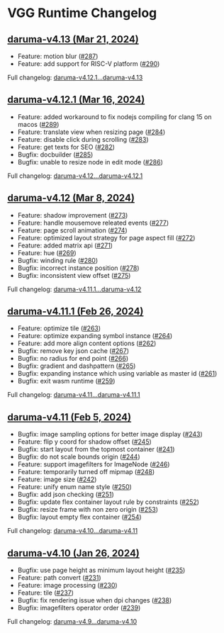# VGG Runtime Changelog

## [daruma-v4.13 (Mar 21, 2024)](https://github.com/verygoodgraphics/vgg_runtime/releases/tag/daruma-v4.13)
* Feature: motion blur ([#287](https://github.com/verygoodgraphics/vgg_runtime/pull/287))
* Feature: add support for RISC-V platform ([#290](https://github.com/verygoodgraphics/vgg_runtime/pull/290))

Full changelog: [daruma-v4.12.1...daruma-v4.13](https://github.com/verygoodgraphics/vgg_runtime/compare/daruma-v4.12.1...daruma-v4.13)

## [daruma-v4.12.1 (Mar 16, 2024)](https://github.com/verygoodgraphics/vgg_runtime/releases/tag/daruma-v4.12.1)
* Feature: added workaround to fix nodejs compiling for clang 15 on macos ([#289](https://github.com/verygoodgraphics/vgg_runtime/pull/289))
* Feature: translate view when resizing page ([#284](https://github.com/verygoodgraphics/vgg_runtime/pull/284))
* Feature: disable click during scrolling ([#283](https://github.com/verygoodgraphics/vgg_runtime/pull/283))
* Feature: get texts for SEO ([#282](https://github.com/verygoodgraphics/vgg_runtime/pull/282))
* Bugfix: docbuilder ([#285](https://github.com/verygoodgraphics/vgg_runtime/pull/285))
* Bugfix: unable to resize node in edit mode ([#286](https://github.com/verygoodgraphics/vgg_runtime/pull/286))

Full changelog: [daruma-v4.12...daruma-v4.12.1](https://github.com/verygoodgraphics/vgg_runtime/compare/daruma-v4.12...daruma-v4.12.1)

## [daruma-v4.12 (Mar 8, 2024)](https://github.com/verygoodgraphics/vgg_runtime/releases/tag/daruma-v4.12)
* Feature: shadow improvement ([#273](https://github.com/verygoodgraphics/vgg_runtime/pull/273))
* Feature: handle mousemove releated events  ([#277](https://github.com/verygoodgraphics/vgg_runtime/pull/277))
* Feature: page scroll animation  ([#274](https://github.com/verygoodgraphics/vgg_runtime/pull/274))
* Feature: optimized layout strategy for page aspect fill ([#272](https://github.com/verygoodgraphics/vgg_runtime/pull/272))
* Feature: added matrix api  ([#271](https://github.com/verygoodgraphics/vgg_runtime/pull/271))
* Feature: hue ([#269](https://github.com/verygoodgraphics/vgg_runtime/pull/269))
* Bugfix: winding rule ([#280](https://github.com/verygoodgraphics/vgg_runtime/pull/280))
* Bugfix: incorrect instance position  ([#278](https://github.com/verygoodgraphics/vgg_runtime/pull/278))
* Bugfix: inconsistent view offset  ([#275](https://github.com/verygoodgraphics/vgg_runtime/pull/275))

Full changelog: [daruma-v4.11.1...daruma-v4.12](https://github.com/verygoodgraphics/vgg_runtime/compare/daruma-v4.11.1...daruma-v4.12)

## [daruma-v4.11.1 (Feb 26, 2024)](https://github.com/verygoodgraphics/vgg_runtime/releases/tag/daruma-v4.11.1)
* Feature: optimize tile ([#263](https://github.com/verygoodgraphics/vgg_runtime/pull/263))
* Feature: optimize expanding symbol instance ([#264](https://github.com/verygoodgraphics/vgg_runtime/pull/264))
* Feature: add more align content options ([#262](https://github.com/verygoodgraphics/vgg_runtime/pull/262))
* Bugfix: remove key json cache ([#267](https://github.com/verygoodgraphics/vgg_runtime/pull/267))
* Bugfix: no radius for end point ([#266](https://github.com/verygoodgraphics/vgg_runtime/pull/266))
* Bugfix: gradient and dashpattern ([#265](https://github.com/verygoodgraphics/vgg_runtime/pull/265))
* Bugfix: expanding instance which using variable as master id ([#261](https://github.com/verygoodgraphics/vgg_runtime/pull/261))
* Bugfix: exit wasm runtime ([#259](https://github.com/verygoodgraphics/vgg_runtime/pull/259))

Full changelog: [daruma-v4.11...daruma-v4.11.1](https://github.com/verygoodgraphics/vgg_runtime/compare/daruma-v4.11...daruma-v4.11.1)


## [daruma-v4.11 (Feb 5, 2024)](https://github.com/verygoodgraphics/vgg_runtime/releases/tag/daruma-v4.11)

* Bugfix: image sampling options for better image display ([#243](https://github.com/verygoodgraphics/vgg_runtime/pull/243))
* Feature: flip y coord for shadow offset ([#245](https://github.com/verygoodgraphics/vgg_runtime/pull/245))
* Bugfix: start layout from the topmost container ([#241](https://github.com/verygoodgraphics/vgg_runtime/pull/241))
* Bugfix: do not scale bounds origin ([#244](https://github.com/verygoodgraphics/vgg_runtime/pull/244))
* Feature: support imagefilters for ImageNode ([#246](https://github.com/verygoodgraphics/vgg_runtime/pull/246))
* Feature: temporarily turned off mipmap ([#248](https://github.com/verygoodgraphics/vgg_runtime/pull/248))
* Feature: image size ([#242](https://github.com/verygoodgraphics/vgg_runtime/pull/242))
* Feature: unify enum name style ([#250](https://github.com/verygoodgraphics/vgg_runtime/pull/250))
* Bugfix: add json checking ([#251](https://github.com/verygoodgraphics/vgg_runtime/pull/251))
* Bugfix: update flex container layout rule by constraints ([#252](https://github.com/verygoodgraphics/vgg_runtime/pull/252))
* Bugfix: resize frame with non zero origin ([#253](https://github.com/verygoodgraphics/vgg_runtime/pull/253))
* Bugfix: layout empty flex container ([#254](https://github.com/verygoodgraphics/vgg_runtime/pull/254))

Full changelog: [daruma-v4.10...daruma-v4.11](https://github.com/verygoodgraphics/vgg_runtime/compare/daruma-v4.10...daruma-v4.11)

## [daruma-v4.10 (Jan 26, 2024)](https://github.com/verygoodgraphics/vgg_runtime/releases/tag/daruma-v4.10)

* Bugfix: use page height as minimum layout height ([#235](https://github.com/verygoodgraphics/vgg_runtime/pull/235))
* Feature: path convert ([#231](https://github.com/verygoodgraphics/vgg_runtime/pull/231))
* Feature: image processing ([#230](https://github.com/verygoodgraphics/vgg_runtime/pull/230))
* Feature: tile ([#237](https://github.com/verygoodgraphics/vgg_runtime/pull/237))
* Bugfix: fix rendering issue when dpi changes ([#238](https://github.com/verygoodgraphics/vgg_runtime/pull/238))
* Bugfix: imagefilters operator order ([#239](https://github.com/verygoodgraphics/vgg_runtime/pull/239))

Full changelog: [daruma-v4.9...daruma-v4.10](https://github.com/verygoodgraphics/vgg_runtime/compare/daruma-v4.9...daruma-v4.10)
